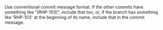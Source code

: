 Use conventional commit message format.
If the other commits have something like "[RHP-103]", include that too, or, if the branch has something like 'RHP-103' at the beginning of its name, include that in the commit message.
